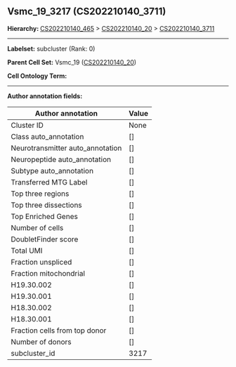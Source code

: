 ## Vsmc_19_3217 (CS202210140_3711)
<b>Hierarchy: </b>
[CS202210140_465](https://purl.brain-bican.org/taxonomy/CS202210140#CS202210140_465) >
[CS202210140_20](https://purl.brain-bican.org/taxonomy/CS202210140#CS202210140_20) >
[CS202210140_3711](https://purl.brain-bican.org/taxonomy/CS202210140#CS202210140_3711)

---


**Labelset:** subcluster (Rank: 0)

**Parent Cell Set:** Vsmc_19 ([CS202210140_20](https://purl.brain-bican.org/taxonomy/CS202210140#CS202210140_20))



**Cell Ontology Term:** 

[MARKER GENES.]: #


---

[TRANSFERRED ANNOTATIONS.]: #


[AUTHOR ANNOTATION FIELDS.]: #


**Author annotation fields:**

| Author annotation | Value |
|-------------------|-------|
|Cluster ID|None|
|Class auto_annotation|[]|
|Neurotransmitter auto_annotation|[]|
|Neuropeptide auto_annotation|[]|
|Subtype auto_annotation|[]|
|Transferred MTG Label|[]|
|Top three regions|[]|
|Top three dissections|[]|
|Top Enriched Genes|[]|
|Number of cells|[]|
|DoubletFinder score|[]|
|Total UMI|[]|
|Fraction unspliced|[]|
|Fraction mitochondrial|[]|
|H19.30.002|[]|
|H19.30.001|[]|
|H18.30.002|[]|
|H18.30.001|[]|
|Fraction cells from top donor|[]|
|Number of donors|[]|
|subcluster_id|3217|
